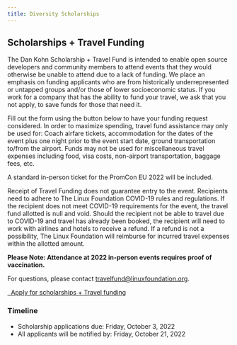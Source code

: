 ```yaml
---
title: Diversity Scholarships
---
```


## Scholarships + Travel Funding

The Dan Kohn Scholarship + Travel Fund is intended to enable open source developers and community members to attend events that they would otherwise be unable to attend due to a lack of funding. We place an emphasis on funding applicants who are from historically underrepresented or untapped groups and/or those of lower socioeconomic status. If you work for a company that has the ability to fund your travel, we ask that you not apply, to save funds for those that need it.

Fill out the form using the button below to have your funding request considered. In order to maximize spending, travel fund assistance may only be used for: Coach airfare tickets, accommodation for the dates of the event plus one night prior to the event start date, ground transportation to/from the airport. Funds may not be used for miscellaneous travel expenses including food, visa costs, non-airport transportation, baggage fees, etc.

A standard in-person ticket for the PromCon EU 2022 will be included.

Receipt of Travel Funding does not guarantee entry to the event.  Recipients need to adhere to The Linux Foundation COVID-19 rules and regulations. If the recipient does not meet COVID-19 requirements for the event, the travel fund allotted is null and void. Should the recipient not be able to travel due to COVID-19 and travel has already been booked, the recipient will need to work with airlines and hotels to receive a refund. If a refund is not a possibility, The Linux Foundation will reimburse for incurred travel expenses within the allotted amount.

<strong>Please Note: Attendance at 2022 in-person events requires proof of vaccination.</strong>

For questions, please contact <a href="mailto:travelfund@linuxfoundation.org">travelfund@linuxfoundation.org</a>.

<a class="btn btn-lg btn-default" href="https://events.linuxfoundation.org/about/travel-fund-request/" target="_blank" role="button">
  <i class="fa fa-pen"></i>&nbsp;&nbsp;Apply for scholarships + Travel funding
</a>

### Timeline

* Scholarship applications due: Friday, October 3, 2022
* All applicants will be notified by: Friday, October 21, 2022
